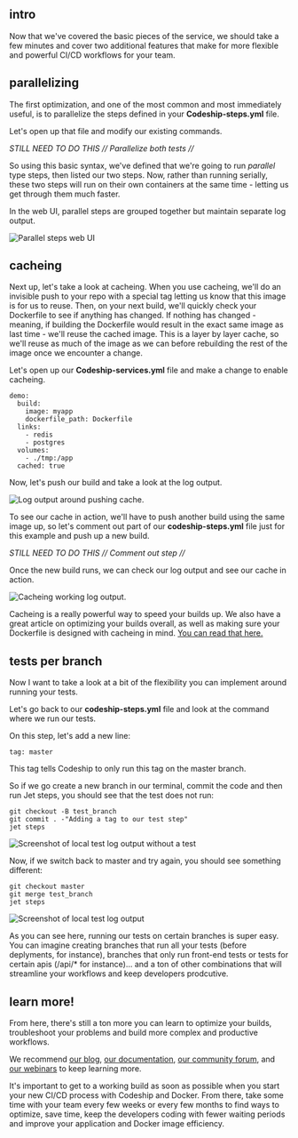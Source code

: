 ## intro

Now that we've covered the basic pieces of the service, we should take a few minutes and cover two additional features that make for more flexible and powerful CI/CD workflows for your team.

## parallelizing

The first optimization, and one of the most common and most immediately useful, is to parallelize the steps defined in your **Codeship-steps.yml** file.

Let's open up that file and modify our existing commands.

*STILL NEED TO DO THIS // Parallelize both tests //*

So using this basic syntax, we've defined that we're going to run *parallel* type steps, then listed our two steps. Now, rather than running serially, these two steps will run on their own containers at the same time - letting us get through them much faster.

In the web UI, parallel steps are grouped together but maintain separate log output.

![Parallel steps web UI](/img)

## cacheing

Next up, let's take a look at cacheing. When you use cacheing, we'll do an invisible push to your repo with a special tag letting us know that this image is for us to reuse. Then, on your next build, we'll quickly check your Dockerfile to see if anything has changed. If nothing has changed - meaning, if building the Dockerfile would result in the exact same image as last time - we'll reuse the cached image. This is a layer by layer cache, so we'll reuse as much of the image as we can before rebuilding the rest of the image once we encounter a change.

Let's open up our **Codeship-services.yml** file and make a change to enable cacheing.

```
demo:
  build:
    image: myapp
    dockerfile_path: Dockerfile
  links:
    - redis
    - postgres
  volumes:
    - ./tmp:/app
  cached: true
```

Now, let's push our build and take a look at the log output.

![Log output around pushing cache.](img)

To see our cache in action, we'll have to push another build using the same image up, so let's comment out part of our **codeship-steps.yml** file just for this example and push up a new build.

*STILL NEED TO DO THIS // Comment out step //*

Once the new build runs, we can check our log output and see our cache in action.

![Cacheing working log output.](img)

Cacheing is a really powerful way to speed your builds up. We also have a great article on optimizing your builds overall, as well as making sure your Dockerfile is designed with cacheing in mind. [You can read that here.](https://blog.codeship.com/speeding-up-your-docker-based-builds-with-codeship/)

## tests per branch

Now I want to take a look at a bit of the flexibility you can implement around running your tests.

Let's go back to our **codeship-steps.yml** file and look at the command where we run our tests.

On this step, let's add a new line:

``tag: master``

This tag tells Codeship to only run this tag on the master branch.

So if we go create a new branch in our terminal, commit the code and then run Jet steps, you should see that the test does not run:

````
git checkout -B test_branch
git commit . -"Adding a tag to our test step"
jet steps
````

![Screenshot of local test log output without a test](/img)

Now, if we switch back to master and try again, you should see something different:

````
git checkout master
git merge test_branch
jet steps
````

![Screenshot of local test log output](/img)

As you can see here, running our tests on certain branches is super easy. You can imagine creating branches that run all your tests (before deplyments, for instance), branches that only run front-end tests or tests for certain apis (/api/* for instance)... and a ton of other combinations that will streamline your workflows and keep developers prodcutive.

## learn more!

From here, there's still a ton more you can learn to optimize your builds, troubleshoot your problems and build more complex and productive workflows.

We recommend [our blog](blog), [our documentation](documentation), [our community forum](communityforum), and [our webinars](webinars) to keep learning more.

It's important to get to a working build as soon as possible when you start your new CI/CD process with Codeship and Docker. From there, take some time with your team every few weeks or every few months to find ways to optimize, save time, keep the developers coding with fewer waiting periods and improve your application and Docker image efficiency.
